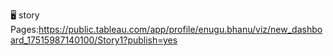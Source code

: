🖥️ story Pages:https://public.tableau.com/app/profile/enugu.bhanu/viz/new_dashboard_17515987140100/Story1?publish=yes
